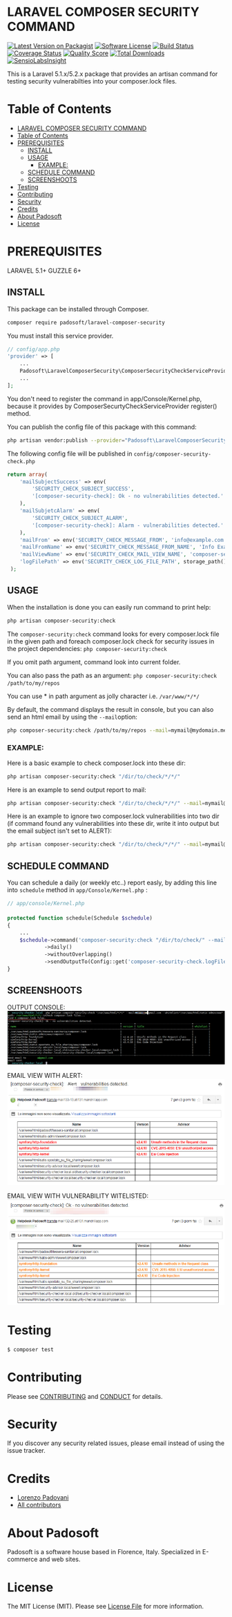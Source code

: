 # LARAVEL COMPOSER SECURITY COMMAND

[![Latest Version on Packagist][ico-version]][link-packagist]
[![Software License][ico-license]](LICENSE.md)
[![Build Status][ico-travis]][link-travis]
[![Coverage Status][ico-scrutinizer]][link-scrutinizer]
[![Quality Score][ico-code-quality]][link-code-quality]
[![Total Downloads][ico-downloads]][link-downloads]
[![SensioLabsInsight][ico-sensiolab]][link-sensiolab]

This is a Laravel 5.1.x/5.2.x package that provides an artisan command for testing security vulnerabilties into your composer.lock files.


Table of Contents
=================

  * [LARAVEL COMPOSER SECURITY COMMAND](#laravel-composer-security-command)
  * [Table of Contents](#table-of-contents)
  * [PREREQUISITES](#prerequisites)
    * [INSTALL](#install)
    * [USAGE](#usage)
      * [EXAMPLE:](#example)
    * [SCHEDULE COMMAND](#schedule-command)
    * [SCREENSHOOTS](#screenshoots)
  * [Testing](#testing)
  * [Contributing](#contributing)
  * [Security](#security)
  * [Credits](#credits)
  * [About Padosoft](#about-padosoft)
  * [License](#license)

  
# PREREQUISITES

LARAVEL 5.1+
GUZZLE 6+

## INSTALL

This package can be installed through Composer.

``` bash
composer require padosoft/laravel-composer-security
``` 
You must install this service provider.

``` php
// config/app.php
'provider' => [
    ...
    Padosoft\LaravelComposerSecurity\ComposerSecurityCheckServiceProvider::class,
    ...
];
```
You don't need to register the command in app/Console/Kernel.php, because it provides by ComposerSecurtyCheckServiceProvider register() method.

You can publish the config file of this package with this command:
``` bash
php artisan vendor:publish --provider="Padosoft\LaravelComposerSecurity\ComposerSecurityCheckServiceProvider"
```
The following config file will be published in `config/composer-security-check.php`
``` php
return array(
    'mailSubjectSuccess' => env(
        'SECURITY_CHECK_SUBJECT_SUCCESS',
        '[composer-security-check]: Ok - no vulnerabilities detected.'
    ),
    'mailSubjetcAlarm' => env(
        'SECURITY_CHECK_SUBJECT_ALARM',
        '[composer-security-check]: Alarm - vulnerabilities detected.'
    ),
    'mailFrom' => env('SECURITY_CHECK_MESSAGE_FROM', 'info@example.com'),
    'mailFromName' => env('SECURITY_CHECK_MESSAGE_FROM_NAME', 'Info Example'),
    'mailViewName' => env('SECURITY_CHECK_MAIL_VIEW_NAME', 'composer-security-check::mail'),
    'logFilePath' => env('SECURITY_CHECK_LOG_FILE_PATH', storage_path().'/composersecurityCheck.log')
 );
```

## USAGE

When the installation is done you can easily run command to print help:
```bash
php artisan composer-security:check
```

The `composer-security:check` command looks for every composer.lock file in the given path
and foreach composer.lock check for security issues in the project dependencies:
`php composer-security:check`

If you omit path argument, command look into current folder.

You can also pass the path as an argument:
`php composer-security:check /path/to/my/repos`

You can use * in path argument as jolly character i.e. `/var/www/*/*/`

By default, the command displays the result in console, but you can also
send an html email by using the `--mail`option:
```bash
php composer-security:check /path/to/my/repos --mail=mymail@mydomain.me
```
### EXAMPLE:

Here is a basic example to check composer.lock into these dir:
```bash
php artisan composer-security:check "/dir/to/check/*/*/"
```
Here is an example to send output report to mail:
```bash
php artisan composer-security:check "/dir/to/check/*/*/" --mail=mymail@mydomain
```
Here is an example to ignore two composer.lock vulnerabilities into two dir (if command found any vulnerabilities into these dir, write it into output but the email subject isn't set to ALERT):
```bash
php artisan composer-security:check "/dir/to/check/*/*/" --mail=mymail@mydomain --whitelist="/dir/to/put/in/witelist,/another/dir/to/put/in/witelist"
```


## SCHEDULE COMMAND

You can schedule a daily (or weekly etc..) report easly, by adding this line into `schedule` method in `app/Console/Kernel.php` :
```php
// app/console/Kernel.php

protected function schedule(Schedule $schedule)
{
    ...
	$schedule->command('composer-security:check "/dir/to/check/" --mail=mymail@mydomain')
            ->daily()
            ->withoutOverlapping()
            ->sendOutputTo(Config::get('composer-security-check.logFilePath'));
}
```

## SCREENSHOOTS

OUTPUT CONSOLE:
![screenshoot](https://raw.githubusercontent.com/padosoft/laravel-composer-security/master/resources/img/console-output.png)

EMAIL VIEW WITH ALERT:
![screenshoot](https://raw.githubusercontent.com/padosoft/laravel-composer-security/master/resources/img/alert-vulnerability.png)

EMAIL VIEW WITH VULNERABILITY WITELISTED:
![screenshoot](https://raw.githubusercontent.com/padosoft/laravel-composer-security/master/resources/img/warning-vulerability-witelisted.png)

# Testing
```bash
$ composer test
```

# Contributing

Please see [CONTRIBUTING](CONTRIBUTING.md) and [CONDUCT](CONDUCT.md) for details.

# Security

If you discover any security related issues, please email  instead of using the issue tracker.

# Credits

- [Lorenzo Padovani](https://github.com/lopadova)
- [All contributors](https://github.com/thephpleague/skeleton/contributors)

# About Padosoft
Padosoft is a software house based in Florence, Italy. Specialized in E-commerce and web sites.

# License

The MIT License (MIT). Please see [License File](LICENSE.md) for more information.

[ico-version]: https://img.shields.io/packagist/v/padosoft/laravel-composer-security.svg?style=flat-square
[ico-license]: https://img.shields.io/badge/license-MIT-brightgreen.svg?style=flat-square
[ico-travis]: https://img.shields.io/travis/padosoft/laravel-composer-security/master.svg?style=flat-square
[ico-scrutinizer]: https://img.shields.io/scrutinizer/coverage/g/padosoft/laravel-composer-security.svg?style=flat-square
[ico-code-quality]: https://img.shields.io/scrutinizer/g/padosoft/laravel-composer-security.svg?style=flat-square
[ico-downloads]: https://img.shields.io/packagist/dt/padosoft/laravel-composer-security.svg?style=flat-square
[ico-sensiolab]: https://insight.sensiolabs.com/projects/80fa0430-55ff-4079-a34e-d189a9d21d5e/small.png

[link-packagist]: https://packagist.org/packages/padosoft/laravel-composer-security
[link-travis]: https://travis-ci.org/padosoft/laravel-composer-security
[link-scrutinizer]: https://scrutinizer-ci.com/g/padosoft/laravel-composer-security/code-structure
[link-code-quality]: https://scrutinizer-ci.com/g/padosoft/laravel-composer-security
[link-downloads]: https://packagist.org/packages/padosoft/laravel-composer-security
[link-sensiolab]: https://insight.sensiolabs.com/projects/80fa0430-55ff-4079-a34e-d189a9d21d5e
[link-author]: https://github.com/lopadova
[link-contributors]: ../../contributors

